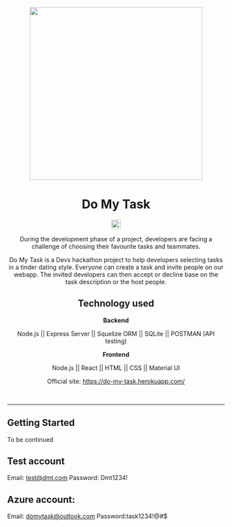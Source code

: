 

<div align="center">
  <img src="https://user-images.githubusercontent.com/41566813/124367187-28619680-dca9-11eb-8ea2-b81dcb6f666a.jpg" width="400px" />
  <h1>Do My Task</h1>
</div>
<div align="center">

[<img alt="Build" src="https://img.shields.io/badge/Build-passing-brightgreen?style=for-the-badge&logo=Github-Actions" height="22">][cd-url]



During the development phase of a project, developers are facing a challenge of choosing their favourite tasks and teammates. 

Do My Task is a Devs hackathon project to help developers selecting tasks in a tinder dating style. Everyone can create a task and invite people on our webapp. The invited developers can then accept or decline base on the task description or the host people. 

  
## Technology used
**Backend**

Node.js || Express Server || Squelize ORM || SQLite || POSTMAN (API testing)

**Frontend**

Node.js || React || HTML || CSS || Material UI
  

Official site: https://do-my-task.herokuapp.com/
</div>

[cd-url]: https://github.com/Do-My-Task-Devs-Hackathon/Do-My-Task/deployments/activity_log?environment=do-my-task
<br>
<hr>




 
## Getting Started 

To be continued


## Test account

Email: test@dmt.com
Password: Dmt1234!


## Azure account:

Email: domytask@outlook.com
Password:task1234!@#$
